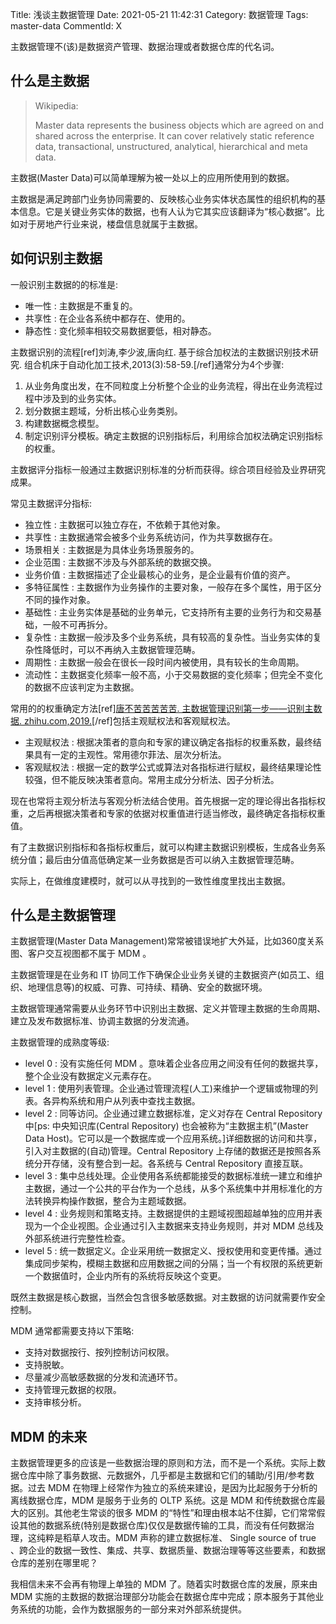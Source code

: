 Title: 浅谈主数据管理
Date: 2021-05-21 11:42:31
Category: 数据管理
Tags: master-data
CommentId: X


主数据管理不(该)是数据资产管理、数据治理或者数据仓库的代名词。


<!-- PELICAN_END_SUMMARY -->


## 什么是主数据

> Wikipedia:
>  
> Master data represents the business objects which are agreed on and shared across the enterprise. It can cover relatively static reference data, transactional, unstructured, analytical, hierarchical and meta data.

主数据(Master Data)可以简单理解为被一处以上的应用所使用到的数据。

主数据是满足跨部门业务协同需要的、反映核心业务实体状态属性的组织机构的基本信息。它是关键业务实体的数据，也有人认为它其实应该翻译为“核心数据”。比如对于房地产行业来说，楼盘信息就属于主数据。


## 如何识别主数据

<p class="list-title">一般识别主数据的的标准是:</p>

+ 唯一性 : 主数据是不重复的。
+ 共享性 : 在企业各系统中都存在、使用的。
+ 静态性 : 变化频率相较交易数据要低，相对静态。


<p class="list-title">主数据识别的流程[ref]刘涛,李少波,唐向红. 基于综合加权法的主数据识别技术研究. 组合机床于自动化加工技术,2013(3):58-59.[/ref]通常分为4个步骤:</p>

1. 从业务角度出发，在不同粒度上分析整个企业的业务流程，得出在业务流程过程中涉及到的业务实体。
2. 划分数据主题域，分析出核心业务类别。
3. 构建数据概念模型。
4. 制定识别评分模板。确定主数据的识别指标后，利用综合加权法确定识别指标的权重。


主数据评分指标一般通过主数据识别标准的分析而获得。综合项目经验及业界研究成果。

<p class="list-title">常见主数据评分指标:</p>

+ 独立性 : 主数据可以独立存在，不依赖于其他对象。
+ 共享性 : 主数据通常会被多个业务系统访问，作为共享数据存在。
+ 场景相关 : 主数据是为具体业务场景服务的。
+ 企业范围 : 主数据不涉及与外部系统的数据交换。
+ 业务价值 : 主数据描述了企业最核心的业务，是企业最有价值的资产。
+ 多特征属性 : 主数据作为业务操作的主要对象，一般存在多个属性，用于区分不同的操作对象。
+ 基础性 : 主业务实体是基础的业务单元，它支持所有主要的业务行为和交易基础，一般不可再拆分。
+ 复杂性 : 主数据一般涉及多个业务系统，具有较高的复杂性。当业务实体的复杂性降低时，可以不再纳入主数据管理范畴。
+ 周期性 : 主数据一般会在很长一段时间内被使用，具有较长的生命周期。
+ 流动性：主数据变化频率一般不高，小于交易数据的变化频率；但完全不变化的数据不应该判定为主数据。


<p class="list-title">常用的的权重确定方法[ref]<a href="https://zhuanlan.zhihu.com/p/86065433">唐不苦苦苦苦苦. 主数据管理识别第一步——识别主数据. zhihu.com,2019.</a>[/ref]包括主观赋权法和客观赋权法。</p>

+ 主观赋权法 : 根据决策者的意向和专家的建议确定各指标的权重系数，最终结果具有一定的主观性。常用德尔菲法、层次分析法。
+ 客观赋权法 : 根据一定的数学公式或算法对各指标进行赋权，最终结果理论性较强，但不能反映决策者意向。常用主成分分析法、因子分析法。

现在也常将主观分析法与客观分析法结合使用。首先根据一定的理论得出各指标权重，之后再根据决策者和专家的依据对权重值进行适当修改，最终确定各指标权重值。


有了主数据识别指标和各指标权重后，就可以构建主数据识别模板，生成各业务系统分值；最后由分值高低确定某一业务数据是否可以纳入主数据管理范畴。


实际上，在做维度建模时，就可以从寻找到的一致性维度里找出主数据。


## 什么是主数据管理

主数据管理(Master Data Management)常常被错误地扩大外延，比如360度关系图、客户交互视图都不属于 MDM 。

主数据管理是在业务和 IT 协同工作下确保企业业务关键的主数据资产(如员工、组织、地理信息等)的权威、可靠、可持续、精确、安全的数据环境。

主数据管理通常需要从业务环节中识别出主数据、定义并管理主数据的生命周期、建立及发布数据标准、协调主数据的分发流通。


<p class="list-title">主数据管理的成熟度等级:</p>

+ level 0 : 没有实施任何 MDM 。意味着企业各应用之间没有任何的数据共享，整个企业没有数据定义元素存在。
+ level 1 : 使用列表管理。企业通过管理流程(人工)来维护一个逻辑或物理的列表。各异构系统和用户从列表中查找主数据。
+ level 2 : 同等访问。企业通过建立数据标准，定义对存在 Central Repository 中[ps: 中央知识库(Central Repository) 也会被称为“主数据主机”(Master Data Host)。它可以是一个数据库或一个应用系统。]详细数据的访问和共享，引入对主数据的(自动)管理。Central Repository 上存储的数据还是按照各系统分开存储，没有整合到一起。各系统与 Central Repository 直接互联。
+ level 3 : 集中总线处理。企业使用各系统都能接受的数据标准统一建立和维护主数据，通过一个公共的平台作为一个总线，从多个系统集中并用标准化的方法转换异构操作数据，整合为主题域数据。
+ level 4 : 业务规则和策略支持。主数据提供的主题域视图超越单独的应用并表现为一个企业视图。企业通过引入主数据来支持业务规则，并对 MDM 总线及外部系统进行<span class="emp-text">完整性</span>检查。
+ level 5 : 统一数据定义。企业采用统一数据定义、授权使用和变更传播。通过集成同步架构，模糊主数据和应用数据之间的分隔；当一个有权限的系统更新一个数据值时，企业内所有的系统将反映这个变更。


既然主数据是核心数据，当然会包含很多敏感数据。对主数据的访问就需要作安全控制。

<p class="list-title">MDM 通常都需要支持以下策略:</p>

+ 支持对数据按行、按列控制访问权限。
+ 支持脱敏。
+ 尽量减少高敏感数据的分发和流通环节。
+ 支持管理元数据的权限。
+ 支持审核分析。


## MDM 的未来

主数据管理更多的应该是一些数据治理的原则和方法，而不是一个系统。实际上数据仓库中除了事务数据、元数据外，几乎都是主数据和它们的辅助/引用/参考数据。过去 MDM 在物理上经常作为独立的系统来建设，是因为比起服务于分析的离线数据仓库，MDM 是服务于业务的 OLTP 系统。这是 MDM 和传统数据仓库最大的区别。其他老生常谈的很多 MDM 的“特性”和理由根本站不住脚，它们常常假设其他的数据系统(特别是数据仓库)仅仅是数据传输的工具，而没有任何数据治理，这纯粹是稻草人攻击。MDM 声称的建立数据标准、 Single source of true 、跨企业的数据一致性、集成、共享、数据质量、数据治理等等这些要素，和数据仓库的差别在哪里呢？

我相信未来不会再有物理上单独的 MDM 了。随着实时数据仓库的发展，原来由 MDM 实施的主数据的数据治理部分功能会在数据仓库中完成；原本服务于其他业务系统的功能，会作为数据服务的一部分来对外部系统提供。

